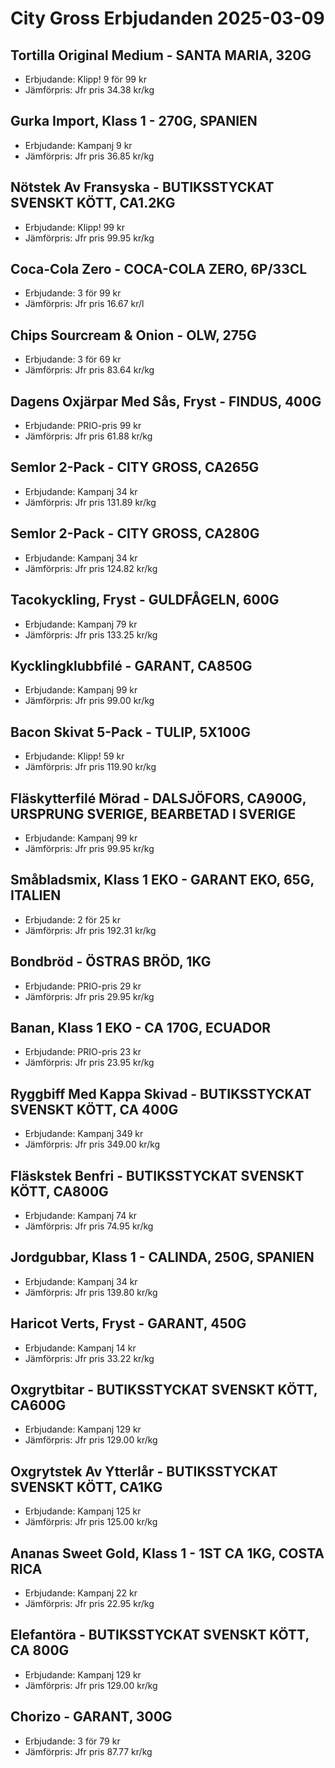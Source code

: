 # City Gross Erbjudanden 2025-03-09

## Tortilla Original Medium - SANTA MARIA, 320G
- Erbjudande: Klipp! 9  för 99 kr
- Jämförpris: Jfr pris 34.38 kr/kg

## Gurka Import, Klass 1 - 270G, SPANIEN
- Erbjudande: Kampanj 9 kr
- Jämförpris: Jfr pris 36.85 kr/kg

## Nötstek Av Fransyska - BUTIKSSTYCKAT SVENSKT KÖTT, CA1.2KG
- Erbjudande: Klipp! 99 kr
- Jämförpris: Jfr pris 99.95 kr/kg

## Coca-Cola Zero - COCA-COLA ZERO, 6P/33CL
- Erbjudande: 3  för 99 kr
- Jämförpris: Jfr pris 16.67 kr/l

## Chips Sourcream & Onion - OLW, 275G
- Erbjudande: 3  för 69 kr
- Jämförpris: Jfr pris 83.64 kr/kg

## Dagens Oxjärpar Med Sås, Fryst - FINDUS, 400G
- Erbjudande: PRIO-pris 99 kr
- Jämförpris: Jfr pris 61.88 kr/kg

## Semlor 2-Pack - CITY GROSS, CA265G
- Erbjudande: Kampanj 34 kr
- Jämförpris: Jfr pris 131.89 kr/kg

## Semlor 2-Pack - CITY GROSS, CA280G
- Erbjudande: Kampanj 34 kr
- Jämförpris: Jfr pris 124.82 kr/kg

## Tacokyckling, Fryst - GULDFÅGELN, 600G
- Erbjudande: Kampanj 79 kr
- Jämförpris: Jfr pris 133.25 kr/kg

## Kycklingklubbfilé - GARANT, CA850G
- Erbjudande: Kampanj 99 kr
- Jämförpris: Jfr pris 99.00 kr/kg

## Bacon Skivat 5-Pack - TULIP, 5X100G
- Erbjudande: Klipp! 59 kr
- Jämförpris: Jfr pris 119.90 kr/kg

## Fläskytterfilé Mörad - DALSJÖFORS, CA900G, URSPRUNG SVERIGE, BEARBETAD I SVERIGE
- Erbjudande: Kampanj 99 kr
- Jämförpris: Jfr pris 99.95 kr/kg

## Småbladsmix, Klass 1 EKO - GARANT EKO, 65G, ITALIEN
- Erbjudande: 2  för 25 kr
- Jämförpris: Jfr pris 192.31 kr/kg

## Bondbröd - ÖSTRAS BRÖD, 1KG
- Erbjudande: PRIO-pris 29 kr
- Jämförpris: Jfr pris 29.95 kr/kg

## Banan, Klass 1 EKO - CA 170G, ECUADOR
- Erbjudande: PRIO-pris 23 kr
- Jämförpris: Jfr pris 23.95 kr/kg

## Ryggbiff Med Kappa Skivad - BUTIKSSTYCKAT SVENSKT KÖTT, CA 400G
- Erbjudande: Kampanj 349 kr
- Jämförpris: Jfr pris 349.00 kr/kg

## Fläskstek Benfri - BUTIKSSTYCKAT SVENSKT KÖTT, CA800G
- Erbjudande: Kampanj 74 kr
- Jämförpris: Jfr pris 74.95 kr/kg

## Jordgubbar, Klass 1 - CALINDA, 250G, SPANIEN
- Erbjudande: Kampanj 34 kr
- Jämförpris: Jfr pris 139.80 kr/kg

## Haricot Verts, Fryst - GARANT, 450G
- Erbjudande: Kampanj 14 kr
- Jämförpris: Jfr pris 33.22 kr/kg

## Oxgrytbitar - BUTIKSSTYCKAT SVENSKT KÖTT, CA600G
- Erbjudande: Kampanj 129 kr
- Jämförpris: Jfr pris 129.00 kr/kg

## Oxgrytstek Av Ytterlår - BUTIKSSTYCKAT SVENSKT KÖTT, CA1KG
- Erbjudande: Kampanj 125 kr
- Jämförpris: Jfr pris 125.00 kr/kg

## Ananas Sweet Gold, Klass 1 - 1ST CA 1KG, COSTA RICA
- Erbjudande: Kampanj 22 kr
- Jämförpris: Jfr pris 22.95 kr/kg

## Elefantöra - BUTIKSSTYCKAT SVENSKT KÖTT, CA 800G
- Erbjudande: Kampanj 129 kr
- Jämförpris: Jfr pris 129.00 kr/kg

## Chorizo - GARANT, 300G
- Erbjudande: 3  för 79 kr
- Jämförpris: Jfr pris 87.77 kr/kg

